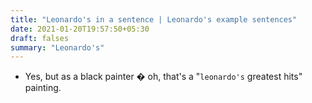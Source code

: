 ```yaml
---
title: "Leonardo's in a sentence | Leonardo's example sentences"
date: 2021-01-20T19:57:50+05:30
draft: falses
summary: "Leonardo's"
---
```

- Yes, but as a black painter � oh, that's a "`leonardo's` greatest hits" painting.
                 
